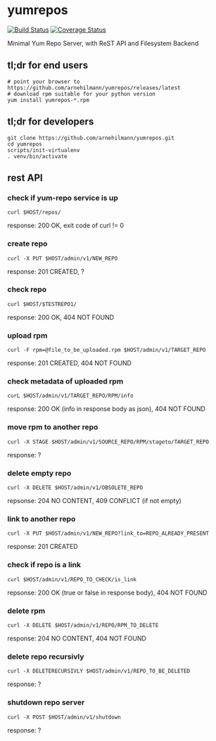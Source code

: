 # yumrepos

[![Build Status](https://api.travis-ci.org/arnehilmann/yumrepos.svg?branch=master)](https://travis-ci.org/arnehilmann/yumrepos)
[![Coverage Status](https://coveralls.io/repos/arnehilmann/yumrepos/badge.svg?branch=master&service=github)](https://coveralls.io/github/arnehilmann/yumrepos?branch=master)

Minimal Yum Repo Server, with ReST API and Filesystem Backend

## tl;dr for end users

```
# point your browser to https://github.com/arnehilmann/yumrepos/releases/latest
# download rpm suitable for your python version
yum install yumrepos-*.rpm
```

## tl;dr for developers

```
git clone https://github.com/arnehilmann/yumrepos.git
cd yumrepos
scripts/init-virtualenv
. venv/bin/activate
```

## rest API

### check if yum-repo service is up
```curl $HOST/repos/```

response: 200 OK, exit code of curl != 0



### create repo
```curl -X PUT $HOST/admin/v1/NEW_REPO```

response: 201 CREATED, ?



### check repo
```curl $HOST/$TESTREPO1/```

response: 200 OK, 404 NOT FOUND



### upload rpm
```curl -F rpm=@file_to_be_uploaded.rpm $HOST/admin/v1/TARGET_REPO```

response: 201 CREATED, 404 NOT FOUND



### check metadata of uploaded rpm
```curL $HOST/admin/v1/TARGET_REPO/RPM/info```

response: 200 OK (info in response body as json), 404 NOT FOUND



### move rpm to another repo
```curl -X STAGE $HOST/admin/v1/SOURCE_REPO/RPM/stageto/TARGET_REPO```

response: ?



### delete empty repo
```curl -X DELETE $HOST/admin/v1/OBSOLETE_REPO```

repsonse: 204 NO CONTENT, 409 CONFLICT (if not empty)



### link to another repo
```curl -X PUT $HOST/admin/v1/NEW_REPO?link_to=REPO_ALREADY_PRESENT```

response: 201 CREATED



### check if repo is a link
```curl $HOST/admin/v1/REPO_TO_CHECK/is_link```

repsonse: 200 OK (true or false in response body), 404 NOT FOUND



### delete rpm
```curl -X DELETE $HOST/admin/v1/REPO/RPM_TO_DELETE```

response: 204 NO CONTENT, 404 NOT FOUND



### delete repo recursivly
```curl -X DELETERECURSIVLY $HOST/admin/v1/REPO_TO_BE_DELETED```

response: ?



### shutdown repo server
```curl -X POST $HOST/admin/v1/shutdown```

response: ?

